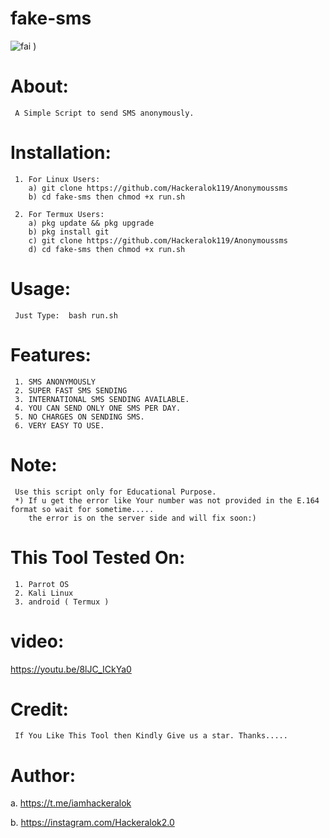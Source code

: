 # fake-sms
![fai](https://user-images.githubusercontent.com/70144305/159210769-2f39ef90-e119-4ad1-a920-394d82fe2b40.jpg)
)

# About:
     A Simple Script to send SMS anonymously.

# Installation:
     1. For Linux Users:
        a) git clone https://github.com/Hackeralok119/Anonymoussms
        b) cd fake-sms then chmod +x run.sh
        
     2. For Termux Users:
        a) pkg update && pkg upgrade
        b) pkg install git
        c) git clone https://github.com/Hackeralok119/Anonymoussms
        d) cd fake-sms then chmod +x run.sh
        
# Usage:
     Just Type:  bash run.sh

# Features:
     1. SMS ANONYMOUSLY
     2. SUPER FAST SMS SENDING
     3. INTERNATIONAL SMS SENDING AVAILABLE.
     4. YOU CAN SEND ONLY ONE SMS PER DAY.
     5. NO CHARGES ON SENDING SMS.
     6. VERY EASY TO USE.
     
# Note:
     Use this script only for Educational Purpose.
     *) If u get the error like Your number was not provided in the E.164 format so wait for sometime.....
        the error is on the server side and will fix soon:)
     
 # This Tool Tested On:
     1. Parrot OS
     2. Kali Linux
     3. android ( Termux )
     
# video:
https://youtu.be/8lJC_ICkYa0
     
# Credit:
     If You Like This Tool then Kindly Give us a star. Thanks.....
     
# Author:
 a. https://t.me/iamhackeralok
 
 b. https://instagram.com/Hackeralok2.0
